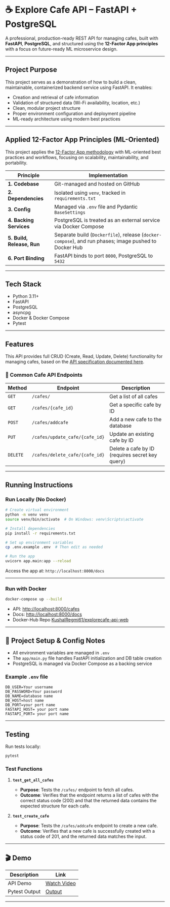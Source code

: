 # ☕ Explore Cafe API – FastAPI + PostgreSQL

A professional, production-ready REST API for managing cafes, built with **FastAPI**, **PostgreSQL**, and structured using the **12-Factor App principles** with a focus on future-ready ML microservice design.

---

## Project Purpose

This project serves as a demonstration of how to build a clean, maintainable, containerized backend service using FastAPI. It enables:

* Creation and retrieval of cafe information
* Validation of structured data (Wi-Fi availability, location, etc.)
* Clean, modular project structure
* Proper environment configuration and deployment pipeline
* ML-ready architecture using modern best practices

---

##  Applied 12-Factor App Principles (ML-Oriented)

This project applies the [12-Factor App methodology](https://12factor.net/) with ML-oriented best practices and workflows, focusing on scalability, maintainability, and portability.

| Principle                  | Implementation                                                                                               |
| -------------------------- | ------------------------------------------------------------------------------------------------------------ |
| **1. Codebase**            | Git-managed and hosted on GitHub                                                                             |
| **2. Dependencies**        | Isolated using `venv`, tracked in `requirements.txt`                                                         |
| **3. Config**              | Managed via `.env` file and Pydantic `BaseSettings`                                                          |
| **4. Backing Services**    | PostgreSQL is treated as an external service via Docker Compose                                              |
| **5. Build, Release, Run** | Separate build (`Dockerfile`), release (`docker-compose`), and run phases; image pushed to Docker Hub        |
| **6. Port Binding**        | FastAPI binds to port `8000`, PostgreSQL to `5432`                                                           |

---

##  Tech Stack

*  Python 3.11+
*  FastAPI
*  PostgreSQL
*  asyncpg 
*  Docker & Docker Compose
*  Pytest


---


##  Features

This API provides full CRUD (Create, Read, Update, Delete) functionality for managing cafes, based on the [API specification documented here](https://documenter.getpostman.com/view/37746097/2sB2qWFPDa#239373f3-3120-45b7-958c-5aba10fa3dbe).

### 🔗 Common Cafe API Endpoints

| Method   | Endpoint                       | Description                                     |
| -------- | ------------------------------ | ----------------------------------------------- |
| `GET`    | `/cafes/`                      | Get a list of all cafes                         |
| `GET`    | `/cafes/{cafe_id}`             | Get a specific cafe by ID                       |
| `POST`   | `/cafes/addcafe`               | Add a new cafe to the database                  |
| `PUT`    | `/cafes/update_cafe/{cafe_id}` | Update an existing cafe by ID                   |
| `DELETE` | `/cafes/delete_cafe/{cafe_id}` | Delete a cafe by ID (requires secret key query) |


---


##  Running Instructions

###  Run Locally (No Docker)

```bash
# Create virtual environment
python -m venv venv
source venv/bin/activate  # On Windows: venv\Scripts\activate

# Install dependencies
pip install -r requirements.txt

# Set up environment variables
cp .env.example .env  # Then edit as needed

# Run the app
uvicorn app.main:app --reload
```

Access the app at: `http://localhost:8000/docs`

---

###  Run with Docker

```bash
docker-compose up --build
```

* API: [http://localhost:8000/cafes](http://localhost:8000/cafes)
* Docs: [http://localhost:8000/docs](http://localhost:8000/docs)
* Docker-Hub Repo [KushalRegmi61/explorecafe-api-web](http://localhost:8000/docs)

---

## 📁 Project Setup & Config Notes

* All environment variables are managed in `.env`
* The `app/main.py` file handles FastAPI initialization and DB table creation
* PostgreSQL is managed via Docker Compose as a backing service

###  Example `.env` file

```env
DB_USER=Your username
DB_PASSWORD=Your password
DB_NAME=database name
DB_HOST=host name
DB_PORT=your port name
FASTAPI_HOST= your port name
FASTAPI_PORT= your port name
```

---

##  Testing

Run tests locally:

```bash
pytest
```

### Test Functions

1. **`test_get_all_cafes`**

   * **Purpose**: Tests the `/cafes/` endpoint to fetch all cafes.
   * **Outcome**: Verifies that the endpoint returns a list of cafes with the correct status code (200) and that the returned data contains the expected structure for each cafe.

2. **`test_create_cafe`**

   * **Purpose**: Tests the `/cafes/addcafe` endpoint to create a new cafe.
   * **Outcome**: Verifies that a new cafe is successfully created with a status code of 201, and the returned data matches the input.


---



## 🎬 Demo

| Description      | Link                                                       |
| ---------------- | ---------------------------------------------------------- |
|   API Demo       | [Watch Video](https://github.com/KushalRegmi61/Explore-Cafe-API/blob/master/results/pytest-output.png)                               |
|  Pytest Output   | [Output](https://github.com/KushalRegmi61/Explore-Cafe-API/blob/master/results/pytest-output.png)               |




---

